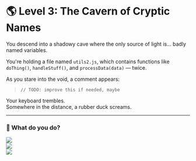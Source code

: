 # 🌎 Level 3: The Cavern of Cryptic Names

You descend into a shadowy cave where the only source of light is... badly named variables.

You're holding a file named `utils2.js`, which contains functions like `doThing()`, `handleStuff()`, and `processData(data)` — twice.

As you stare into the void, a comment appears:

> `// TODO: improve this if needed, maybe`

Your keyboard trembles.  
Somewhere in the distance, a rubber duck screams.

---

### 💭 What do you do?

<a href="./level-4.md">
  <img src="https://img.shields.io/badge/Rename%20all%20functions%20and%20variables%20to%20expressive%20and%20self--documenting%20names-tomato?style=for-the-badge"/>
</a>

<br />

<a href="./level-3-error-1.md">
  <img src="https://img.shields.io/badge/Leave%20everything%20as%20is%2C%20but%20add%20a%20README%20saying%20%22legacy%22-tomato?style=for-the-badge"/>
</a>

<br />

<a href="./level-3-error-2.md">
  <img src="https://img.shields.io/badge/Create%20a%20new%20file%20called%20%60helpers2_final.js%60%20and%20move%20the%20code%20there-tomato?style=for-the-badge"/>
</a>
